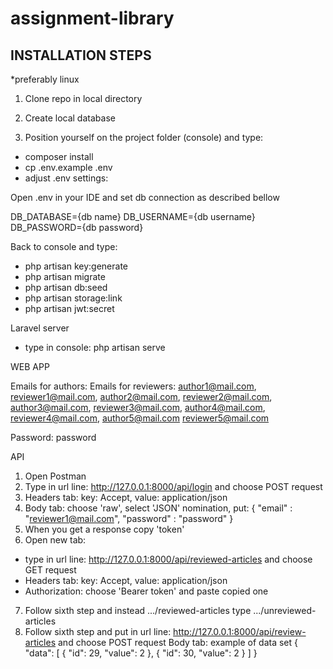 # assignment-library

## INSTALLATION STEPS

*preferably linux

1. Clone repo in local directory

2. Create local database 

3. Position yourself on the project folder (console) and type:

- composer install
- cp .env.example .env 
- adjust .env settings:

Open .env in your IDE and set db connection as described bellow

DB_DATABASE={db name}
DB_USERNAME={db username}
DB_PASSWORD={db password}

Back to console and type: 
- php artisan key:generate
- php artisan migrate
- php artisan db:seed
- php artisan storage:link
- php artisan jwt:secret

Laravel server
- type in console: php artisan serve

WEB APP

Emails for authors:                          Emails for reviewers:
author1@mail.com,                            reviewer1@mail.com,
author2@mail.com,                            reviewer2@mail.com,
author3@mail.com,                            reviewer3@mail.com,
author4@mail.com,                            reviewer4@mail.com,
author5@mail.com                             reviewer5@mail.com

Password: password

API

1. Open Postman
2. Type in url line: http://127.0.0.1:8000/api/login and choose POST request
3. Headers tab: 
key: Accept,
value: application/json
4. Body tab:
choose 'raw',
select 'JSON' nomination,
put:
{
    "email" : "reviewer1@mail.com",
    "password" : "password"
}
5. When you get a response copy 'token'
6. Open new tab:
* type in url line: http://127.0.0.1:8000/api/reviewed-articles and choose GET request
* Headers tab: 
key: Accept,
value: application/json
* Authorization: choose 'Bearer token' and paste copied one
7. Follow sixth step and instead .../reviewed-articles type .../unreviewed-articles
8. Follow sixth step and put in url line: http://127.0.0.1:8000/api/review-articles and choose POST request
Body tab: example of data set
{
    "data": [
        {
            "id": 29,
            "value": 2
        },
        {
            "id": 30,
            "value": 2
        }
    ]
}


